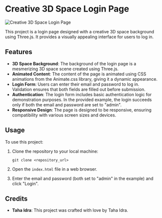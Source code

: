# Creative 3D Space Login Page

![Creative 3D Space Login Page](screenshot.png)

This project is a login page designed with a creative 3D space background using Three.js. It provides a visually appealing interface for users to log in.

## Features

- **3D Space Background**: The background of the login page is a mesmerizing 3D space scene created using Three.js.
- **Animated Content**: The content of the page is animated using CSS animations from the Animate.css library, giving it a dynamic appearance.
- **Login Form**: Users can enter their email and password to log in. Validation ensures that both fields are filled out before submission.
- **Authentication**: The login form includes basic authentication logic for demonstration purposes. In the provided example, the login succeeds only if both the email and password are set to "admin".
- **Responsive Design**: The page is designed to be responsive, ensuring compatibility with various screen sizes and devices.

## Usage

To use this project:

1. Clone the repository to your local machine:

    ```
    git clone <repository_url>
    ```

2. Open the `index.html` file in a web browser.

3. Enter the email and password (both set to "admin" in the example) and click "Login".

## Credits

- **Taha Idra**: This project was crafted with love by Taha Idra.
